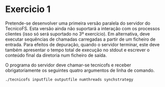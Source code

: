 # Exercicio 1

Pretende-se desenvolver uma primeira versão paralela do servidor do TecnicoFS. Esta versão ainda
não suportará a interação com os processos clientes (isso só será suportado no 3º exercício). Em
alternativa, deve executar sequências de chamadas carregadas a partir de um ficheiro de entrada.
Para efeitos de depuração, quando o servidor terminar, este deve também apresentar o tempo total
de execução no stdout e escrever o conteúdo final da diretoria num ficheiro de saída.

O programa do servidor deve chamar-se tecnicofs e receber obrigatoriamente os seguintes quatro argumentos
de linha de comando.

`./tecnicofs inputfile outputfile numthreads synchstrategy`
